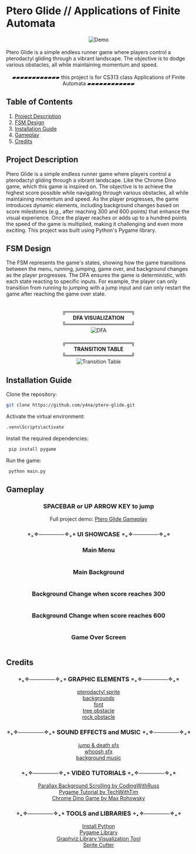 # Ptero Glide // Applications of Finite Automata
<div align = "center">
  <img src = "images/ui/ptero-glide.gif" alt = "Demo"/>
</div>
<br> Ptero Glide is a simple endless runner game where players control a pterodactyl gliding through a vibrant landscape. The objective is to dodge various obstacles, all while maintaining momentum and speed.
<br>
<div align = "center">
  <br>▰▰▰▰▰▰▰▰▰▰▰▰ this project is for  CS313 class Applications of Finite Automata ▰▰▰▰▰▰▰▰▰▰▰▰
</div>

## Table of Contents
1. [Project Description](#project-description)
2. [FSM Design](#fsm-design)
3. [Installation Guide](#installation-guide)
4. [Gameplay](#gameplay)
5. [Credits](#credits)

## Project Description
Ptero Glide is a simple endless runner game where players control a pterodactyl gliding through a vibrant landscape. Like the Chrome Dino game, which this game is inspired on. The objective is to achieve the highest score possible while navigating through various obstacles, all while maintaining momentum and speed. As the player progresses, the game introduces dynamic elements, including background changes based on score milestones (e.g., after reaching 300 and 600 points) that enhance the visual experience. Once the player reaches or adds up to a hundred points the speed of the game is multiplied, making it challenging and even more exciting. This project was built using Python's Pygame library.

## FSM Design
The FSM represents the game's states, showing how the game transitions between the menu, running, jumping, game over, and background changes as the player progresses. The DFA ensures the game is deterministic, with each state reacting to specific inputs. For example, the player can only transition from running to jumping with a jump input and can only restart the game after reaching the game over state.

<div align = "center">
  <br>╔══════════════════╗
  <br> <b> DFA VISUALIZATION </b>
  <br>╚══════════════════╝
  <br> <img src = "images/dfa_graph.png" alt = "DFA"/> 
  
</div>

<div align = "center">
  <br>╔══════════════════╗
  <br> <b> TRANSITION TABLE </b>
  <br>╚══════════════════╝
  <br> <img src = "images/transition_table.png" alt = "Transition Table"/> 
</div>

## Installation Guide
   Clone the repository:
   ```bash 
   git clone https://github.com/y4na/ptero-glide.git
   ```
  Activate the virtual environment:
   ```bash 
   .venv\Scripts\activate
  ```
  Install the required dependencies:
  ```bash 
   pip install pygame
  ```
  Run the game:
  ```bash 
   python main.py
  ```
## Gameplay
<div align = "center">
  
  ### SPACEBAR or UP ARROW KEY to jump <br>
  Full project demo: [Ptero Glide Gameplay](URL)
  ### ∘₊✧──────✧₊∘ UI SHOWCASE ∘₊✧──────✧₊∘
  ### Main Menu
  <img src = "images/ui/menu.png" alt = ""/> 
  
  ### Main Background
  <img src = "images/ui/bg 1.png" alt = ""/>
 
  ### Background Change when score reaches 300
  <img src = "images/ui/bg 2.png" alt = ""/> 
  
  ### Background Change when score reaches 600
  <img src = "images/ui/bg 3.png" alt = ""/> 

  ### Game Over Screen
  <img src = "images/ui/game over.png" alt = ""/> 
</div>

## Credits
<div align = "center">

  ### ∘₊✧──────✧₊∘ GRAPHIC ELEMENTS ∘₊✧──────✧₊∘
  [pterodactyl sprite](https://tonguesurgery.itch.io/tiny-dinosaur) <br>
  [backgrounds](https://craftpix.net/freebies/free-sky-with-clouds-background-pixel-art-set/) <br>
  [font](https://fontshub.pro/font/junglewood-download) <br>
  [tree obstacle](https://craftpix.net/freebies/free-tree-pixel-art-asset-pack/) <br>
  [rock obstacle](https://craftpix.net/freebies/free-rocks-pixel-art-asset-pack/) <br>

  ### ∘₊✧──────✧₊∘ SOUND EFFECTS and MUSIC ∘₊✧──────✧₊∘
  [jump & death sfx](https://www.sounds-resource.com/browser_games/googlechromedinosaurgame/sound/18002/) <br>
  [whoosh sfx](https://mixkit.co/free-sound-effects/whoosh/) <br>
  [background music](https://www.fesliyanstudios.com/musicfiles/2020-03-22_-_8_Bit_Surf_-_FesliyanStudios.com_-_David_Renda/Faster-Tempo-2020-03-22_-_8_Bit_Surf_-_FesliyanStudios.com_-_David_Renda.mp3) <br>
  
  ### ∘₊✧──────✧₊∘ VIDEO TUTORIALS ∘₊✧──────✧₊∘
  [Parallax Background Scrolling by CodingWithRuss](https://www.youtube.com/watch?v=OAH8K5lVYOU) <br>
  [Pygame Tutorial by TechWithTim](https://www.youtube.com/watch?v=waY3LfJhQLY) <br>
  [Chrome Dino Game by Max Rohowsky](https://youtube.com/playlist?list=PL30AETbxgRfAbwiuU1vDl3owNUPUuVrz&si=GH_e6MfRM7wSo3Ek) <br>

  ### ∘₊✧──────✧₊∘ TOOLS and LIBRARIES  ∘₊✧──────✧₊∘
  [Install Python](https://www.python.org/downloads/) <br>
  [Pygame Library](https://www.pygame.org/) <br>
  [Graphviz Library Visualization Tool](https://graphviz.org/download/) <br>
  [Sprite Cutter](https://ezgif.com/sprite-cutter) <br>
</div>
